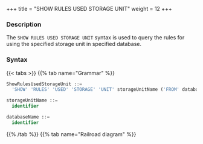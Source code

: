 +++
title = "SHOW RULES USED STORAGE UNIT"
weight = 12
+++

### Description

The `SHOW RULES USED STORAGE UNIT` syntax is used to query the rules for using the specified storage unit in specified database.

### Syntax

{{< tabs >}}
{{% tab name="Grammar" %}}
```sql
ShowRulesUsedStorageUnit ::=
  'SHOW' 'RULES' 'USED' 'STORAGE' 'UNIT' storageUnitName ('FROM' databaseName)?

storageUnitName ::=
  identifier

databaseName ::=
  identifier
```
{{% /tab %}}
{{% tab name="Railroad diagram" %}}
<iframe frameborder="0" name="diagram" id="diagram" width="100%" height="100%"></iframe>
{{% /tab %}}
{{< /tabs >}}

### Return Value Description

| Columns     | Description   |
|-------------|---------------|
| type        | rule type     |
| name        | rule name     |

### Supplement

- When `databaseName` is not specified, the default is the currently used `DATABASE`. If `DATABASE` is not used, `No database selected` will be prompted.

### Example

- Query the rules for using the specified storage unit in specified database

```sql
SHOW RULES USED STORAGE UNIT ds_1 FROM sharding_db;
```

```sql
mysql> SHOW RULES USED STORAGE UNIT ds_1 FROM sharding_db;
+---------------------+------------+
| type                | name       |
+---------------------+------------+
| readwrite_splitting | ms_group_0 |
| readwrite_splitting | ms_group_0 |
+---------------------+------------+
2 rows in set (0.01 sec)
```

- Query the rules for using the specified storage unit in current database

```sql
SHOW RULES USED STORAGE UNIT ds_1;
```

```sql
mysql> SHOW RULES USED STORAGE UNIT ds_1;
+---------------------+------------+
| type                | name       |
+---------------------+------------+
| readwrite_splitting | ms_group_0 |
| readwrite_splitting | ms_group_0 |
+---------------------+------------+
2 rows in set (0.01 sec)
```

### Reserved word

`SHOW`, `RULES`, `USED`, `STORAGE`, `UNIT`, `FROM`

### Related links

- [Reserved word](/en/user-manual/shardingsphere-proxy/distsql/syntax/reserved-word/)
